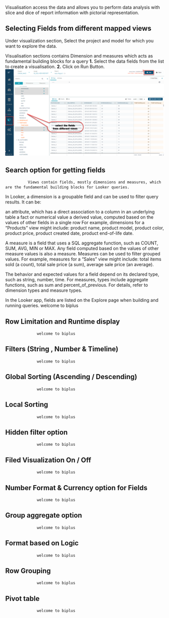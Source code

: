 
Visualisation access the data and allows you to perform data analysis with slice and dice of report information with pictorial representation.

## Selecting Fields from different mapped views

Under visualization section, Select the project and model for which you want to explore the data.

Visualisation sections contains Dimension and measures which acts as fundamental building blocks  for a query
**1.** Select the data fields from the list to create a visualisation.
**2.** Click on Run Button.
![enter image description here](https://raw.githubusercontent.com/sv18042016/fp1/master/images/visu_run.png)

## Search option for getting fields

              Views contain fields, mostly dimensions and measures, which are the fundamental building blocks for Looker queries.

In Looker, a dimension is a groupable field and can be used to filter query results. It can be:

an attribute, which has a direct association to a column in an underlying table
a fact or numerical value
a derived value, computed based on the values of other fields in a single row
For example, dimensions for a “Products” view might include: product name, product model, product color, product price, product created date, product end-of-life date.

A measure is a field that uses a SQL aggregate function, such as COUNT, SUM, AVG, MIN or MAX. Any field computed based on the values of other measure values is also a measure. Measures can be used to filter grouped values. For example, measures for a “Sales” view might include: total items sold (a count), total sale price (a sum), average sale price (an average).

The behavior and expected values for a field depend on its declared type, such as string, number,  time. For measures, types include aggregate functions, such as sum and percent_of_previous. For details, refer to dimension types and measure types.

In the Looker app, fields are listed on the Explore page when building and running queries.    welcome to biplus

## Row Limitation and Runtime display

                  welcome to biplus

## Filters (String , Number & Timeline)

                  welcome to biplus

## Global Sorting (Ascending / Descending)

                  welcome to biplus

## Local Sorting

                  welcome to biplus

## Hidden filter option

                  welcome to biplus

## Filed Visualization On / Off

                  welcome to biplus

## Number Format & Currency option for Fields

                  welcome to biplus

## Group aggregate option

                  welcome to biplus

## Format based on Logic

                  welcome to biplus

## Row Grouping

                  welcome to biplus

## Pivot table


                  welcome to biplus
<!--stackedit_data:
eyJoaXN0b3J5IjpbLTEyMjYwNjQ3NzNdfQ==
-->